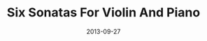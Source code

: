 ---
discogs_id: 4944345
discogs_master_id: 1115060
title: Six Sonatas For Violin And Piano
artists: ['Keith Jarrett', 'Michelle Makarski']
date: 2013-09-27
genre: ['Classical']
image: Six Sonatas For Violin And Piano-4944345.jpg
label: ECM Records
country: Germany
category: Classical
---
